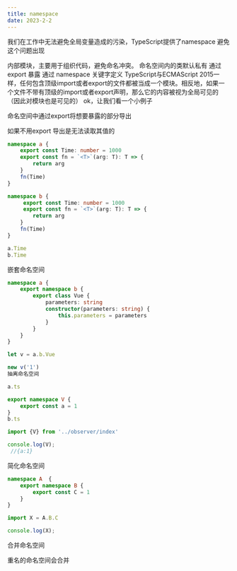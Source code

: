 ```yaml
---
title: namespace
date: 2023-2-2
---
```

我们在工作中无法避免全局变量造成的污染，TypeScript提供了namespace 避免这个问题出现

内部模块，主要用于组织代码，避免命名冲突。
命名空间内的类默认私有
通过 export 暴露
通过 namespace 关键字定义
TypeScript与ECMAScript 2015一样，任何包含顶级import或者export的文件都被当成一个模块。相反地，如果一个文件不带有顶级的import或者export声明，那么它的内容被视为全局可见的（因此对模块也是可见的）
ok，让我们看一个小例子

命名空间中通过export将想要暴露的部分导出

如果不用export 导出是无法读取其值的

```typescript
namespace a {
    export const Time: number = 1000
    export const fn = `<T>`(arg: T): T => {
        return arg
    }
    fn(Time)
}

namespace b {
     export const Time: number = 1000
     export const fn = `<T>`(arg: T): T => {
        return arg
    }
    fn(Time)
}

a.Time
b.Time
```

嵌套命名空间

```typescript
namespace a {
    export namespace b {
        export class Vue {
            parameters: string
            constructor(parameters: string) {
                this.parameters = parameters
            }
        }
    }
}

let v = a.b.Vue

new v('1')
抽离命名空间

a.ts

export namespace V {
    export const a = 1
}
b.ts

import {V} from '../observer/index'

console.log(V);
 //{a:1}
```

简化命名空间

```typescript
namespace A  {
    export namespace B {
        export const C = 1
    }
}

import X = A.B.C

console.log(X);
```

合并命名空间

重名的命名空间会合并

